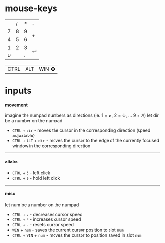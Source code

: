 # mouse-keys

<table>
  <tr>
    <td></td>
    <td>/</td>
    <td>*</td>
    <td>-</td>
  </tr>
  <tr>
    <td>7</td>
    <td>8</td>
    <td>9</td>
    <td rowspan="2">+</td>
  </tr>
  <tr>
    <td>4</td>
    <td>5</td>
    <td>6</td>
  </tr>
  <tr>
    <td>1</td>
    <td>2</td>
    <td>3</td>
    <td rowspan="2">↵</td>
  </tr>
  <tr>
    <td colspan="2">0</td>
    <td>.</td>
  </tr>
</table>

<table>
  <tr>
    <td>CTRL</td>
    <td>ALT</td>
    <td>WIN ❖ </td>
  </tr>
</table>

# inputs

#### movement

imagine the numpad numbers as directions (ie. 1 = ↙, 2 = ↓, ... 9 = ↗)
let dir be a number on the numpad

* `CTRL` + `dir` - moves the cursor in the corresponding direction (speed adjustable)
* `CTRL` + `ALT` + `dir` - moves the cursor to the edge of the currently focused window in the corresponding direction

---

#### clicks

* `CTRL` + `5` - left click
* `CTRL` + `0` - hold left click

---

#### misc

let num be a number on the numpad

* `CTRL` + `/` - decreases cursor speed
* `CTRL` + `*` - increases cursor speed
* `CTRL` + `-` - resets cursor speed
* `WIN` + `num` - saves the current cursor position to slot `num`
* `CTRL` + `WIN` + `num` - moves the cursor to position saved in slot `num`
